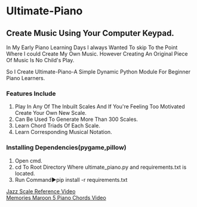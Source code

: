 # Ultimate-Piano
## Create Music Using Your Computer Keypad.

In My Early Piano Learning Days I always Wanted To skip To the Point Where I could Create My Own Music.
However Creating An Original Piece Of Music Is No Child's Play.

So I Create Ultimate-Piano-A Simple Dynamic Python Module For Beginner Piano Learners.

### Features Include
1. Play In Any Of The Inbuilt Scales And If You're Feeling Too Motivated Create Your Own New Scale.
2. Can Be Used To Generate More Than 300 Scales.
3. Learn Chord Triads Of Each Scale.
4. Learn Corresponding Musical Notation.

### Installing Dependencies(pygame,pillow)
1. Open cmd.
2. cd To Root Directory Where ultimate_piano.py and requirements.txt is located.
3. Run Command►pip install -r requirements.txt

<a href="https://www.youtube.com/watch?v=TBnsq5a0kbs" target="_blank">Jazz Scale Reference Video</a><br>
<a href="https://www.youtube.com/watch?v=tQGz43b4avc" target="_blank">Memories Maroon 5 Piano Chords Video</a>

